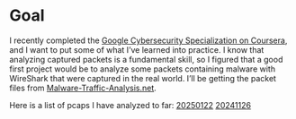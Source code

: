 # Goal

I recently completed the [Google Cybersecurity Specialization on Coursera](https://www.coursera.org/professional-certificates/google-cybersecurity), and I want to put some of what I’ve learned into practice. I know that analyzing captured packets is a fundamental skill, so I figured that a good first project would be to analyze some packets containing malware with WireShark that were captured in the real world. I’ll be getting the packet files from [Malware-Traffic-Analysis.net](http://Malware-Traffic-Analysis.net). 

Here is a list of pcaps I have analyzed to far:
[20250122](https://github.com/Stefan-Brewer/Home-lab-Wireshark-practice/blob/main/Analysis/01%20Analyzing%2020250122.md)
[20241126](https://github.com/Stefan-Brewer/Home-lab-Wireshark-practice/blob/main/Analysis/02%20Analyzing%2020241126.md)
